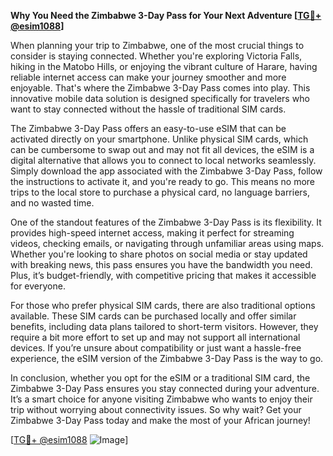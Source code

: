 **Why You Need the Zimbabwe 3-Day Pass for Your Next Adventure [[TG💪+ @esim1088](https://t.me/s/esim1088)]**

When planning your trip to Zimbabwe, one of the most crucial things to consider is staying connected. Whether you're exploring Victoria Falls, hiking in the Matobo Hills, or enjoying the vibrant culture of Harare, having reliable internet access can make your journey smoother and more enjoyable. That's where the Zimbabwe 3-Day Pass comes into play. This innovative mobile data solution is designed specifically for travelers who want to stay connected without the hassle of traditional SIM cards.

The Zimbabwe 3-Day Pass offers an easy-to-use eSIM that can be activated directly on your smartphone. Unlike physical SIM cards, which can be cumbersome to swap out and may not fit all devices, the eSIM is a digital alternative that allows you to connect to local networks seamlessly. Simply download the app associated with the Zimbabwe 3-Day Pass, follow the instructions to activate it, and you're ready to go. This means no more trips to the local store to purchase a physical card, no language barriers, and no wasted time.

One of the standout features of the Zimbabwe 3-Day Pass is its flexibility. It provides high-speed internet access, making it perfect for streaming videos, checking emails, or navigating through unfamiliar areas using maps. Whether you're looking to share photos on social media or stay updated with breaking news, this pass ensures you have the bandwidth you need. Plus, it’s budget-friendly, with competitive pricing that makes it accessible for everyone.

For those who prefer physical SIM cards, there are also traditional options available. These SIM cards can be purchased locally and offer similar benefits, including data plans tailored to short-term visitors. However, they require a bit more effort to set up and may not support all international devices. If you’re unsure about compatibility or just want a hassle-free experience, the eSIM version of the Zimbabwe 3-Day Pass is the way to go.

In conclusion, whether you opt for the eSIM or a traditional SIM card, the Zimbabwe 3-Day Pass ensures you stay connected during your adventure. It’s a smart choice for anyone visiting Zimbabwe who wants to enjoy their trip without worrying about connectivity issues. So why wait? Get your Zimbabwe 3-Day Pass today and make the most of your African journey!

[[TG💪+ @esim1088](https://t.me/s/esim1088) ![Image](https://i.postimg.cc/Y0z9fWf4/image.png)]